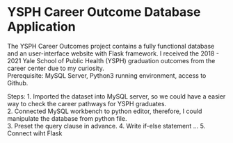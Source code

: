 # YSPH Career Outcome Database Application
The YSPH Career Outcomes project contains a fully functional database and an user-interface website with Flask framework. I received the 2018 - 2021 Yale School of Public Health (YSPH) graduation outcomes from the career center due to my curiosity.   
Prerequisite: MySQL Server, Python3 running environment, access to Github.
                  
Steps: 1. Imported the dataset into MySQL server, so we could have a easier way to check the career pathways for YSPH graduates.   
       2. Connected MySQL workbench to python editor, therefore, I could manipulate the database from python file.   
       3. Preset the query clause in advance.
       4. Write if-else statement ...
       5. Connect wiht Flask
